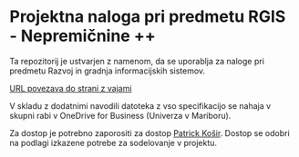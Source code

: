 # Projektna naloga pri predmetu RGIS - Nepremičnine ++

Ta repozitorij je ustvarjen z namenom, da se uporablja za naloge pri predmetu Razvoj in gradnja informacijskih sistemov.

[URL povezava do strani z vajami](https://razvoj-in-gradnja-informacijskih-sistemov-docs.vercel.app/)


V skladu z dodatnimi navodili datoteka z vso specifikacijo se nahaja v skupni rabi v OneDrive for Business (Univerza v Mariboru).

Za dostop je potrebno zaporositi za dostop [Patrick Košir](mailto:patrick.kosir@student.um.si). Dostop se odobri na podlagi izkazene potrebe za 
sodelovanje v projektu. 


